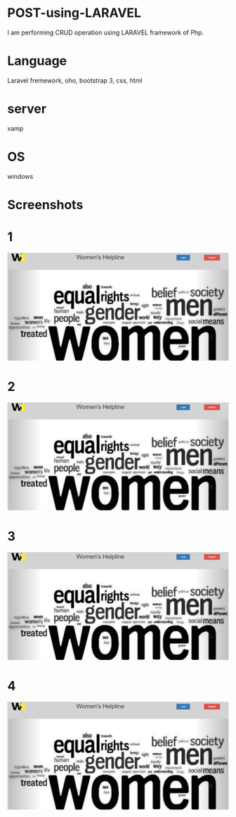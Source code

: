 # POST-using-LARAVEL
I am performing CRUD operation using LARAVEL framework of Php. 

# Language
Laravel fremework, oho, bootstrap 3, css, html

# server 
xamp

# OS
windows

# Screenshots

# 1
![alt text](https://github.com/Bharti-Parmar/women-safty/blob/master/Screenshot%20(56).png)
# 2
![alt text](https://github.com/Bharti-Parmar/women-safty/blob/master/Screenshot%20(56).png)
# 3
![alt text](https://github.com/Bharti-Parmar/women-safty/blob/master/Screenshot%20(56).png)
# 4
![alt text](https://github.com/Bharti-Parmar/women-safty/blob/master/Screenshot%20(56).png)
